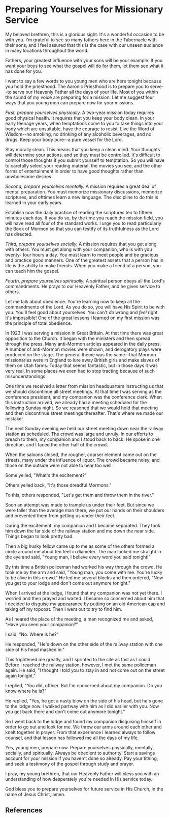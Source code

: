 # Preparing Yourselves for Missionary Service

My beloved brethren, this is a glorious sight. It's a wonderful occasion to be
with you. I'm grateful to see so many fathers here in the Tabernacle with
their sons, and I feel assured that this is the case with our unseen audience
in many locations throughout the world.

Fathers, your greatest influence with your sons will be your example. If you
want your boys to see what the gospel will do for them, let them see what it
has done for you.

I want to say a few words to you young men who are here tonight because you
hold the priesthood. The Aaronic Priesthood is to prepare you to serve--to
serve our Heavenly Father all the days of your life. Most of you within the
sound of my voice are preparing for a mission. Let me suggest four ways that
you young men can prepare now for your missions.

_First, prepare yourselves physically._ A two-year mission today requires good
physical health. It requires that you keep your body clean. In your early
teenage years, when temptations come to you to take things into your body
which are unsuitable, have the courage to resist. Live the Word of Wisdom--no
smoking, no drinking of any alcoholic beverages, and no drugs. Keep your body
pure--a pure vessel for the Lord.

Stay morally clean. This means that you keep a clean mind. Your thoughts will
determine your actions, and so they must be controlled. It's difficult to
control those thoughts if you submit yourself to temptation. So you will have
to carefully select your reading material, the movies you see, and the other
forms of entertainment in order to have good thoughts rather than unwholesome
desires.

_Second, prepare yourselves mentally._ A mission requires a great deal of
mental preparation. You must memorize missionary discussions, memorize
scriptures, and ofttimes learn a new language. The discipline to do this is
learned in your early years.

Establish now the daily practice of reading the scriptures ten to fifteen
minutes each day. If you do so, by the time you reach the mission field, you
will have read all four of the standard works. I urge you to read particularly
the Book of Mormon so that you can testify of its truthfulness as the Lord has
directed.

_Third, prepare yourselves socially._ A mission requires that you get along
with others. You must get along with your companion, who is with you twenty-
four hours a day. You must learn to meet people and be gracious and practice
good manners. One of the greatest assets that a person has in life is the
ability to make friends. When you make a friend of a person, you can teach him
the gospel.

_Fourth, prepare yourselves spiritually._ A spiritual person obeys all the
Lord's commandments. He prays to our Heavenly Father, and he gives service to
others.

Let me talk about obedience. You're learning now to keep all the commandments
of the Lord. As you do so, you will have His Spirit to be with you. You'll
feel good about yourselves. You can't _do_ wrong and _feel_ right. It's
impossible! One of the great lessons I learned on my first mission was the
principle of total obedience.

In 1923 I was serving a mission in Great Britain. At that time there was great
opposition to the Church. It began with the ministers and then spread through
the press. Many anti-Mormon articles appeared in the daily press. A number of
anti-Mormon movies were shown, and derogatory plays were produced on the
stage. The general theme was the same--that Mormon missionaries were in
England to lure away British girls and make slaves of them on Utah farms.
Today that seems fantastic, but in those days it was very real. In some places
we even had to stop tracting because of such misunderstandings.

One time we received a letter from mission headquarters instructing us that we
should discontinue all street meetings. At that time I was serving as the
conference president, and my companion was the conference clerk. When this
instruction arrived, we already had a meeting scheduled for the following
Sunday night. So we reasoned that we would hold that meeting and then
discontinue street meetings thereafter. That's where we made our mistake!

The next Sunday evening we held our street meeting down near the railway
station as scheduled. The crowd was large and unruly. In our efforts to preach
to them, my companion and I stood back to back. He spoke in one direction, and
I faced the other half of the crowd.

When the saloons closed, the rougher, coarser element came out on the streets,
many under the influence of liquor. The crowd became noisy, and those on the
outside were not able to hear too well.

Some yelled, "What's the excitement?"

Others yelled back, "It's those dreadful Mormons."

To this, others responded, "Let's get them and throw them in the river."

Soon an attempt was made to trample us under their feet. But since we were
taller than the average man there, we put our hands on their shoulders and
prevented them from getting us under their feet.

During the excitement, my companion and I became separated. They took him down
the far side of the railway station and me down the near side. Things began to
look pretty bad.

Then a big husky fellow came up to me as some of the others formed a circle
around me about ten feet in diameter. The man looked me straight in the eye
and said, "Young man, I believe every word you said tonight!"

By this time a British policeman had worked his way through the crowd. He took
me by the arm and said, "Young man, you come with me. You're lucky to be alive
in this crowd." He led me several blocks and then ordered, "Now you get to
your lodge and don't come out anymore tonight."

When I arrived at the lodge, I found that my companion was not yet there. I
worried and then prayed and waited. I became so concerned about him that I
decided to disguise my appearance by putting on an old American cap and taking
off my topcoat. Then I went out to try to find him.

As I neared the place of the meeting, a man recognized me and asked, "Have you
seen your companion?"

I said, "No. Where is he?"

He responded, "He's down on the other side of the railway station with one
side of his head mashed in."

This frightened me greatly, and I sprinted to the site as fast as I could.
Before I reached the railway station, however, I met the same policeman again.
He said, "I thought I told you to stay in and not come out on the street again
tonight."

I replied, "You did, officer. But I'm concerned about my companion. Do you
know where he is?"

He replied, "Yes, he got a nasty blow on the side of his head, but he's gone
to the lodge now. I walked partway with him as I did earlier with you. Now you
get back there and don't come out anymore tonight."

So I went back to the lodge and found my companion disguising himself in order
to go out and look for me. We threw our arms around each other and knelt
together in prayer. From that experience I learned always to follow counsel,
and that lesson has followed me all the days of my life.

Yes, young men, prepare now. Prepare yourselves physically, mentally,
socially, and spiritually. Always be obedient to authority. Start a savings
account for your mission if you haven't done so already. Pay your tithing, and
seek a testimony of the gospel through study and prayer.

I pray, my young brethren, that our Heavenly Father will bless you with an
understanding of how desperately you're needed in His service today.

God bless you to prepare yourselves for future service in His Church, in the
name of Jesus Christ, amen.

## References

